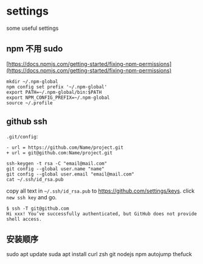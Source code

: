 # settings
some useful settings

## npm 不用 sudo
[https://docs.npmjs.com/getting-started/fixing-npm-permissions](https://docs.npmjs.com/getting-started/fixing-npm-permissions)

```shell
mkdir ~/.npm-global
npm config set prefix '~/.npm-global'
export PATH=~/.npm-global/bin:$PATH
export NPM_CONFIG_PREFIX=~/.npm-global
source ~/.profile
```

## github ssh

`.git/config`:
```
- url = https://github.com/Name/project.git
+ url = git@github.com:Name/project.git
```
```shell
ssh-keygen -t rsa -C "email@mail.com"
git config --global user.name "name"
git config --global user.email "email@mail.com"
cat ~/.ssh/id_rsa.pub
```
copy all text in `~/.ssh/id_rsa.pub` to https://github.com/settings/keys.
click `new ssh key` and go.
```
$ ssh -T git@github.com
Hi xxx! You’ve successfully authenticated, but GitHub does not provide shell access.
```

## 安装顺序

sudo apt update
suda apt install curl zsh git nodejs npm autojump thefuck
